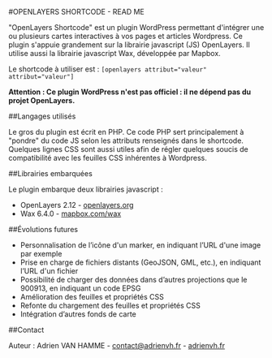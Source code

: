 #OPENLAYERS SHORTCODE - READ ME

"OpenLayers Shortcode" est un plugin WordPress permettant d'intégrer une ou plusieurs cartes interactives à vos pages et articles Wordpress. Ce plugin s'appuie grandement sur la librairie javascript (JS) OpenLayers. Il utilise aussi la librairie javascript Wax, développée par Mapbox.

Le shortcode à utiliser est : `[openlayers attribut="valeur" attribut="valeur"]`

**Attention : Ce plugin WordPress n'est pas officiel : il ne dépend pas du projet OpenLayers.**

##Langages utilisés

Le gros du plugin est écrit en PHP. Ce code PHP sert principalement à "pondre" du code JS selon les attributs renseignés dans le shortcode. Quelques lignes CSS sont aussi utiles afin de régler quelques soucis de compatibilité avec les feuilles CSS inhérentes à Wordpress.

##Librairies embarquées

Le plugin embarque deux librairies javascript :

- OpenLayers 2.12 - [openlayers.org](http://openlayers.org/)
- Wax 6.4.0 - [mapbox.com/wax](http://mapbox.com/wax/)

##Évolutions futures

- Personnalisation de l’icône d'un marker, en indiquant l’URL d'une image par exemple
- Prise en charge de fichiers distants (GeoJSON, GML, etc.), en indiquant l’URL d'un fichier
- Possibilité de charger des données dans d’autres projections que le 900913, en indiquant un code EPSG
- Amélioration des feuilles et propriétés CSS
- Refonte du chargement des feuilles et propriétés CSS
- Intégration d’autres fonds de carte

##Contact

Auteur : Adrien VAN HAMME - contact@adrienvh.fr - [adrienvh.fr](http://adrienvh.fr/)